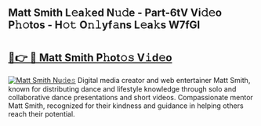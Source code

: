 ## Matt Smith L𝚎a𝚔ed N𝚞𝚍e - Part-6tV Vi𝚍𝚎o P𝚑𝚘tos - H𝚘𝚝 O𝚗𝚕yf𝚊ns L𝚎a𝚔s W7fGI

# <h2><a href="http://kf40cf.oniu.top/?m=Matt+Smith">🔗👉 🔴 Matt Smith P𝚑ot𝚘𝚜 V𝚒d𝚎o</a></h2>

[![Matt Smith Nu𝚍e𝚜](https://i.imgur.com/0qMVB7G.gif)](http://kf40cf.oniu.top/?m=Matt+Smith)
Digital media creator and web entertainer Matt Smith, known for distributing dance and lifestyle knowledge through solo and collaborative dance presentations and short videos. Compassionate mentor Matt Smith, recognized for their kindness and guidance in helping others reach their potential.  
